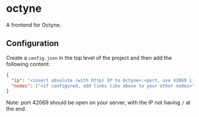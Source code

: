 # octyne

A frontend for Octyne.

## Configuration

Create a `config.json` in the top level of the project and then add the following content:

```json
{
  "ip": "<insert absolute (with http) IP to Octyne>:<port, use 42069 if unsure>",
  "nodes": ["<if configured, add links like above to your other nodes>"]
}
```

Note: port 42069 should be open on your server, with the IP not having `/` at the end.
